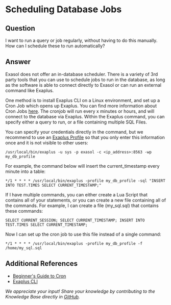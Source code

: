 # Scheduling Database Jobs 
## Question

I want to run a query or job regularly, without having to do this manually. How can I schedule these to run automatically?

## Answer

Exasol does not offer an in-database scheduler. There is a variety of 3rd party tools that you can use to schedule jobs to run in the database, as long as the software is able to connect directly to Exasol or can run an external command like Exaplus. 

One method is to install Exaplus CLI on a Linux environment, and set up a Cron Job which opens up Exaplus. You can find more information about Cron Jobs [here](https://ostechnix.com/a-beginners-guide-to-cron-jobs/). The cronjob will run every x minutes or hours, and will connect to the database via Exaplus. Within the Exaplus command, you can specify either a query to run, or a file containing multiple SQL Files. 

You can specify your credentials directly in the command, but we recommend to use an [Exaplus Profile](https://docs.exasol.com/connect_exasol/sql_clients/exaplus_cli/exaplus_cli.htm) so that you only enter this information once and it is not visible to other users:


```
/usr/local/bin/exaplus -u sys -p exasol -c <ip_address>:8563 -wp my_db_profile
```
For example, the command below will insert the current_timestamp every minute into a table:


```
*/1 * * * * /usr/local/bin/exaplus -profile my_db_profile -sql "INSERT INTO TEST.TIMES SELECT CURRENT_TIMESTAMP;" 
```
If I have multiple commands, you can either create a Lua Script that contains all of your statements, or you can create a new file containing all of the commands. For example, I can create a file (my_sql.sql) that contains these commands:


```
SELECT CURRENT_SESSION; SELECT CURRENT_TIMESTAMP; INSERT INTO TEST.TIMES SELECT CURRENT_TIMESTAMP;
```
Now I can set up the cron job to use this file instead of a single command:


```
*/1 * * * * /usr/local/bin/exaplus -profile my_db_profile -f /home/my_sql.sql 
```
## Additional References

* [Beginner's Guide to Cron](https://ostechnix.com/a-beginners-guide-to-cron-jobs/)
* [Exaplus CLI](https://docs.exasol.com/connect_exasol/sql_clients/exaplus_cli/exaplus_cli.htm)

*We appreciate your input! Share your knowledge by contributing to the Knowledge Base directly in [GitHub](https://github.com/exasol/public-knowledgebase).* 